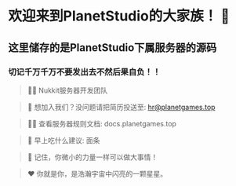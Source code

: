 # 欢迎来到PlanetStudio的大家族！ 👋
## 这里储存的是PlanetStudio下属服务器的源码
### 切记千万千万不要发出去不然后果自负！！

> 🙋‍♀️ Nukkit服务器开发团队

> 🌈 想加入我们？没问题请把简历投送至: hr@planetgames.top

> 👩‍💻 查看服务器规则文档: docs.planetgames.top

> 🍿 早上吃什么建议: 面条

> 🧙 记住，你微小的力量一样可以做大事情！

> ❤️ 你就是你，是浩瀚宇宙中闪亮的一颗星星。

